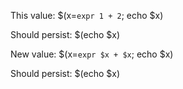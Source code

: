 This value: $(x=`expr 1 + 2`; echo $x)

Should persist: $(echo $x)

New value: $(x=`expr $x + $x`; echo $x)

Should persist: $(echo $x)
